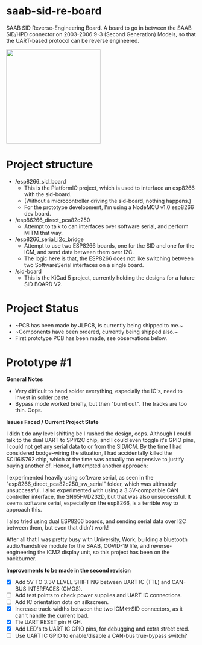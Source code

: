 # saab-sid-re-board
SAAB SID Reverse-Engineering Board.
A board to go in between the SAAB SID/HPD connector on 2003-2006 9-3 (Second Generation) Models, so that the UART-based protocol can be reverse engineered.

<img src="https://i.imgur.com/MEXQa4u.jpg" data-canonical-src="https://i.imgur.com/MEXQa4u.jpg" width="250" height="250" />

# Project structure
- /esp8266_sid_board
  - This is the PlatformIO project, which is used to interface an esp8266 with the sid-board.
  - (Without a microcontroller driving the sid-board, nothing happens.)
  - For the prototype development, I'm using a NodeMCU v1.0 esp8266 dev board.
- /esp86266_direct_pca82c250
  - Attempt to talk to can interfaces over software serial, and perform MITM that way.
- /esp8266_serial_i2c_bridge
  - Attempt to use two ESP8266 boards, one for the SID and one for the ICM, and send data between them over I2C.
  - The logic here is that, the ESP8266 does not like switching between two SoftwareSerial interfaces on a single board.
- /sid-board 
  - This is the KiCad 5 project, currently holding the designs for a future SID BOARD V2.

# Project Status
- ~PCB has been made by JLPCB, is currently being shipped to me.~
- ~Components have been ordered, currently being shipped also.~
- First prototype PCB has been made, see observations below.

# Prototype #1
**General Notes**
- Very difficult to hand solder everything, especially the IC's, need to invest in solder paste.
- Bypass mode worked briefly, but then "burnt out". The tracks are too thin. Oops.

**Issues Faced / Current Project State**

I didn't do any level shifting bc I rushed the design, oops. Although I could talk to the dual UART to SPI/I2C chip, and I could even toggle it's GPIO pins, I could not get any serial data to or from the SID/ICM. 
By the time I had considered bodge-wiring the situation, I had accidentally killed the SCI16IS762 chip, which at the time was actually too expensive to justify buying another of. Hence, I attempted another approach:
 
I experimented heavily using software serial, as seen in the "esp8266_direct_pca82c250_sw_serial" folder, which was ultimately unsuccessful. I also experimented with using a 3.3V-compatible CAN controller interface, the SN65HVD232D, but that was also unsuccessful. It seems software serial, especially on the esp8266, is a terrible way to approach this.

I also tried using dual ESP8266 boards, and sending serial data over I2C between them, but even that didn't work!

After all that I was pretty busy with University, Work, building a bluetooth audio/handsfree module for the SAAB, COVID-19 life, and reverse-engineering the ICM2 display unit, so this project has been on the backburner.

**Improvements to be made in the second revision**
- [x] Add 5V TO 3.3V LEVEL SHIFTING between UART IC (TTL) and CAN-BUS INTERFACES (CMOS).
- [ ] Add test points to check power supplies and UART IC connections.
- [ ] Add IC orientation dots on silkscreen.
- [x] Increase track-widths between the two ICM<->SID connectors, as it can't handle the current load.
- [x] Tie UART RESET pin HIGH.
- [x] Add LED's to UART IC GPIO pins, for debugging and extra street cred.
- [ ] Use UART IC GPIO to enable/disable a CAN-bus true-bypass switch?
